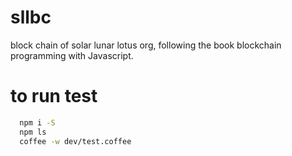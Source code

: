 # sllbc
block chain of solar lunar lotus org, following the book blockchain programming with Javascript.

# to run test

```sh
  npm i -S
  npm ls
  coffee -w dev/test.coffee
```